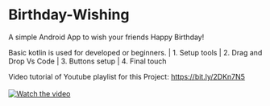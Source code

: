 # Birthday-Wishing
A simple Android App to wish your friends Happy Birthday!

Basic kotlin is used for developed or beginners.
| 1. Setup tools
| 2. Drag and Drop Vs Code
| 3. Buttons setup
| 4. Final touch

Video tutorial of Youtube playlist for this Project: https://bit.ly/2DKn7N5
</br>
</br>
[![Watch the video](https://img.youtube.com/vi/YV4i_ksoe-Q/hqdefault.jpg)](https://youtu.be/YV4i_ksoe-Q)
